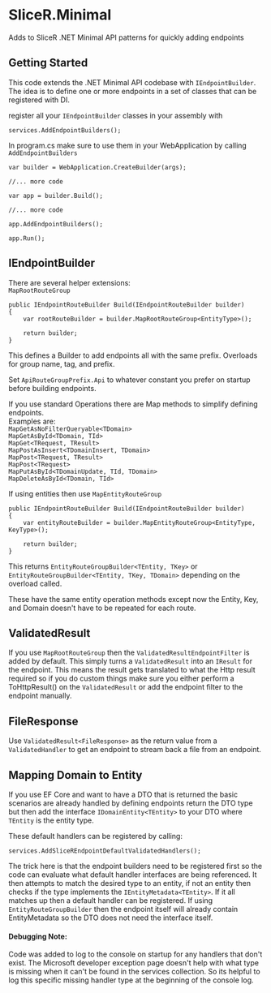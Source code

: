 # SliceR.Minimal
Adds to SliceR .NET Minimal API patterns for quickly adding endpoints

## Getting Started

This code extends the .NET Minimal API codebase with `IEndpointBuilder`.  The idea is to define one or more endpoints in a set of classes that can be registered with DI. 

register all your `IEndpointBuilder` classes in your assembly with

    services.AddEndpointBuilders();

In program.cs make sure to use them in your WebApplication by calling `AddEndpointBuilders`

    var builder = WebApplication.CreateBuilder(args);

    //... more code

    var app = builder.Build();

    //... more code

    app.AddEndpointBuilders();
    
    app.Run();

## IEndpointBuilder

There are several helper extensions:  
`MapRootRouteGroup`

    public IEndpointRouteBuilder Build(IEndpointRouteBuilder builder)
    {
        var rootRouteBuilder = builder.MapRootRouteGroup<EntityType>();

        return builder;
    }

This defines a Builder to add endpoints all with the same prefix.  Overloads for group name, tag, and prefix.

Set `ApiRouteGroupPrefix.Api` to whatever constant you prefer on startup before building endpoints.

If you use standard Operations there are Map methods to simplify defining endpoints.  
Examples are:  
`MapGetAsNoFilterQueryable<TDomain>`  
`MapGetAsById<TDomain, TId>`  
`MapGet<TRequest, TResult>`  
`MapPostAsInsert<TDomainInsert, TDomain>`  
`MapPost<TRequest, TResult>`  
`MapPost<TRequest>`  
`MapPutAsById<TDomainUpdate, TId, TDomain>`  
`MapDeleteAsById<TDomain, TId>`  

If using entities then use `MapEntityRouteGroup`

    public IEndpointRouteBuilder Build(IEndpointRouteBuilder builder)
    {
        var entityRouteBuilder = builder.MapEntityRouteGroup<EntityType, KeyType>();

        return builder;
    }
 
This returns `EntityRouteGroupBuilder<TEntity, TKey>` or `EntityRouteGroupBuilder<TEntity, TKey, TDomain>`
depending on the overload called. 

These have the same entity operation methods except now the Entity, Key, and Domain doesn't have to be repeated 
for each route.


## ValidatedResult

If you use `MapRootRouteGroup` then the `ValidatedResultEndpointFilter` is added by default.  This simply turns a `ValidatedResult` into an `IResult` for the endpoint.  This means the result gets translated to what the Http result required so if you do custom things make sure you either perform a ToHttpResult() on the `ValidatedResult` or add the endpoint filter to the endpoint manually.

## FileResponse

Use `ValidatedResult<FileResponse>` as the return value from a `ValidatedHandler` to get an endpoint to stream back a file from an endpoint.

## Mapping Domain to Entity

If you use EF Core and want to have a DTO that is returned the basic scenarios are already handled by defining endpoints return the DTO type but then add the interface `IDomainEntity<TEntity>` to your DTO where `TEntity` is the entity type.

These default handlers can be registered by calling:  

    services.AddSliceREndpointDefaultValidatedHandlers();

The trick here is that the endpoint builders need to be registered first so the code can evaluate what default handler interfaces are being referenced.  It then attempts to match the desired type to an entity, if not an entity then checks if the type implements the `IEntityMetadata<TEntity>`.  If it all matches up then a default handler can be registered. 
If using `EntityRouteGroupBuilder` then the endpoint itself will already contain EntityMetadata so the DTO does not need the interface itself.

#### Debugging Note:
Code was added to log to the console on startup for any handlers that don't exist.  The Microsoft developer exception page doesn't help with what type is missing when it can't be found in the services collection.  So its helpful to log this specific missing handler type at the beginning of the console log.